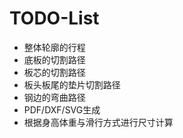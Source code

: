 # TODO-List
* 整体轮廓的行程
* 底板的切割路径
* 板芯的切割路径
* 板头板尾的垫片切割路径
* 钢边的弯曲路径
* PDF/DXF/SVG生成
* 根据身高体重与滑行方式进行尺寸计算

```bash

```